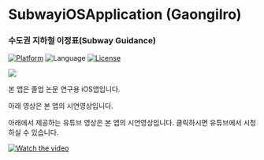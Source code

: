 # SubwayiOSApplication (Gaongilro)

### 수도권 지하철 이정표(Subway Guidance)

[![Platform](http://img.shields.io/badge/platform-ios-green.svg?style=flat
)](https://developer.apple.com/iphone/index.action)
![Language](https://img.shields.io/badge/language-Swift-brightgreen.svg?style=flat)
[![License](http://img.shields.io/badge/license-MIT-lightgrey.svg?style=flat
)](http://mit-license.org)

[![](https://linkmaker.itunes.apple.com/assets/shared/badges/en-us/appstore-lrg.svg
)](https://itunes.apple.com/kr/app/gaongilro/id1434253107?mt=8)

본 앱은 졸업 논문 연구용 iOS앱입니다.

아래 영상은 본 앱의 시연영상입니다.

아래에서 제공하는 유튜브 영상은 본 앱의 시연영상입니다. 클릭하시면 유튜브에서 시청하실 수 있습니다.

[![Watch the video](https://github.com/devming/SubwayiOSApplication/tree/master/gitresource/sampleimg.png)](https://youtu.be/moIpDFw4l84)
